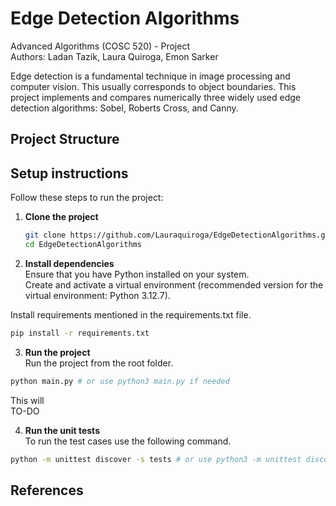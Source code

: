 # Edge Detection Algorithms
Advanced Algorithms (COSC 520) - Project     
Authors: Ladan Tazik, Laura Quiroga, Emon Sarker     
      
Edge detection is a fundamental technique in image processing and computer vision. This usually corresponds to object boundaries. This project implements and compares numerically three widely used edge detection algorithms: Sobel, Roberts Cross, and Canny. 


## Project Structure

## Setup instructions   
Follow these steps to run the project:
1. **Clone the project**      
   ```bash
   git clone https://github.com/Lauraquiroga/EdgeDetectionAlgorithms.git
   cd EdgeDetectionAlgorithms
   ```

2.  **Install dependencies**     
   Ensure that you have Python installed on your system.     
   Create and activate a virtual environment (recommended version for the virtual environment: Python 3.12.7).       

   Install requirements mentioned in the requirements.txt file.       
   
   ```bash
   pip install -r requirements.txt
   ```


3.  **Run the project**      
Run the project from the root folder.       
   ```bash
   python main.py # or use python3 main.py if needed
   ```
   This will    
   TO-DO    
   
4.  **Run the unit tests**       
   To run the test cases use the following command.       
   ```bash
   python -m unittest discover -s tests # or use python3 -m unittest discover -s tests if needed
   ```

## References    
